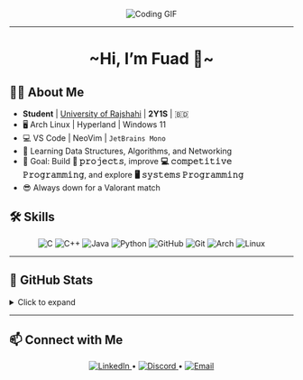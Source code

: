 <p align="center">
  <img src="https://media2.giphy.com/media/v1.Y2lkPTc5MGI3NjExcWNlYzFkYmpycmZja3p2YXg0NDJyeDl0YmpkeWtpMXh6am5xc2F0aSZlcD12MV9pbnRlcm5hbF9naWZfYnlfaWQmY3Q9Zw/zOvBKUUEERdNm/giphy.gif" alt="Coding GIF" style="max-width:100%; height:auto;">
</p>

---

<h1 align="center">~Hi, I’m Fuad 👋~</h1>

## 👨‍🎓 About Me
- **Student** | [University of Rajshahi](https://www.ru.ac.bd/) | **2Y1S** | 🇧🇩  
- 🖥️ Arch Linux | Hyperland | Windows 11  
- 💻 VS Code | NeoVim | `JetBrains Mono` 
- 🌱 Learning Data Structures, Algorithms, and Networking  
- 🎯 Goal: Build **🚀 𝚙𝚛𝚘𝚓𝚎𝚌𝚝𝚜**, improve **💻 𝚌𝚘𝚖𝚙𝚎𝚝𝚒𝚝𝚒𝚟𝚎 𝙿𝚛𝚘𝚐𝚛𝚊𝚖𝚖𝚒𝚗𝚐**, and explore **🖥 𝚜𝚢𝚜𝚝𝚎𝚖𝚜 𝙿𝚛𝚘𝚐𝚛𝚊𝚖𝚖𝚒𝚗𝚐**  
- 😎 Always down for a Valorant match 

## 🛠️ Skills
<p align="center">
  <img alt="C" src="https://skillicons.dev/icons?i=c">
  <img alt="C++" src="https://skillicons.dev/icons?i=cpp">
  <img alt="Java" src="https://skillicons.dev/icons?i=java">
  <img alt="Python" src="https://skillicons.dev/icons?i=py">
  <img alt="GitHub" src="https://skillicons.dev/icons?i=github">
  <img alt="Git" src="https://skillicons.dev/icons?i=git">
  <img alt="Arch" src="https://skillicons.dev/icons?i=arch">
  <img alt="Linux" src="https://skillicons.dev/icons?i=linux">
</p>

---

## 🚀 GitHub Stats
<details>
  <summary>Click to expand</summary>
  <p align="center">
    <img alt="GitHub Stats" src="https://github-readme-stats.vercel.app/api?username=Fuad-Ali-Bakul&show_icons=true&theme=tokyonight&hide=contribs">
  </p>
  <p align="center">
    <img alt="Top Languages" src="https://github-readme-stats.vercel.app/api/top-langs/?username=Fuad-Ali-Bakul&layout=compact&theme=tokyonight">
  </p>
</details>

---

## 📫 Connect with Me
<p align="center">
  <a href="https://www.linkedin.com/in/fuad-ali-bakul-0a454a272/" target="_blank">
    <img src="https://img.shields.io/badge/LinkedIn-0077B5?style=for-the-badge&logo=linkedin&logoColor=white" alt="LinkedIn"/>
  </a> •
  <a href="https://discord.gg/pgeY87Xn" target="_blank">
    <img src="https://img.shields.io/badge/Discord-5865F2?style=for-the-badge&logo=discord&logoColor=white" alt="Discord"/>
  </a> •
  <a href="mailto:sbakul420@gmail.com">
    <img src="https://img.shields.io/badge/Gmail-D14836?style=for-the-badge&logo=gmail&logoColor=white" alt="Email"/>
  </a>
</p>
